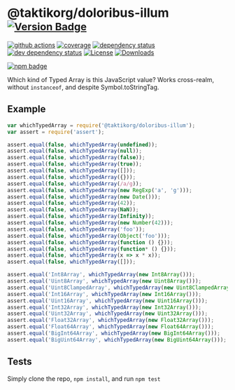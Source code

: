 # @taktikorg/doloribus-illum <sup>[![Version Badge][npm-version-svg]][package-url]</sup>

[![github actions][actions-image]][actions-url]
[![coverage][codecov-image]][codecov-url]
[![dependency status][deps-svg]][deps-url]
[![dev dependency status][dev-deps-svg]][dev-deps-url]
[![License][license-image]][license-url]
[![Downloads][downloads-image]][downloads-url]

[![npm badge][npm-badge-png]][package-url]

Which kind of Typed Array is this JavaScript value? Works cross-realm, without `instanceof`, and despite Symbol.toStringTag.

## Example

```js
var whichTypedArray = require('@taktikorg/doloribus-illum');
var assert = require('assert');

assert.equal(false, whichTypedArray(undefined));
assert.equal(false, whichTypedArray(null));
assert.equal(false, whichTypedArray(false));
assert.equal(false, whichTypedArray(true));
assert.equal(false, whichTypedArray([]));
assert.equal(false, whichTypedArray({}));
assert.equal(false, whichTypedArray(/a/g));
assert.equal(false, whichTypedArray(new RegExp('a', 'g')));
assert.equal(false, whichTypedArray(new Date()));
assert.equal(false, whichTypedArray(42));
assert.equal(false, whichTypedArray(NaN));
assert.equal(false, whichTypedArray(Infinity));
assert.equal(false, whichTypedArray(new Number(42)));
assert.equal(false, whichTypedArray('foo'));
assert.equal(false, whichTypedArray(Object('foo')));
assert.equal(false, whichTypedArray(function () {}));
assert.equal(false, whichTypedArray(function* () {}));
assert.equal(false, whichTypedArray(x => x * x));
assert.equal(false, whichTypedArray([]));

assert.equal('Int8Array', whichTypedArray(new Int8Array()));
assert.equal('Uint8Array', whichTypedArray(new Uint8Array()));
assert.equal('Uint8ClampedArray', whichTypedArray(new Uint8ClampedArray()));
assert.equal('Int16Array', whichTypedArray(new Int16Array()));
assert.equal('Uint16Array', whichTypedArray(new Uint16Array()));
assert.equal('Int32Array', whichTypedArray(new Int32Array()));
assert.equal('Uint32Array', whichTypedArray(new Uint32Array()));
assert.equal('Float32Array', whichTypedArray(new Float32Array()));
assert.equal('Float64Array', whichTypedArray(new Float64Array()));
assert.equal('BigInt64Array', whichTypedArray(new BigInt64Array()));
assert.equal('BigUint64Array', whichTypedArray(new BigUint64Array()));
```

## Tests
Simply clone the repo, `npm install`, and run `npm test`

[package-url]: https://npmjs.org/package/@taktikorg/doloribus-illum
[npm-version-svg]: https://versionbadg.es/inspect-js/@taktikorg/doloribus-illum.svg
[deps-svg]: https://david-dm.org/inspect-js/@taktikorg/doloribus-illum.svg
[deps-url]: https://david-dm.org/inspect-js/@taktikorg/doloribus-illum
[dev-deps-svg]: https://david-dm.org/inspect-js/@taktikorg/doloribus-illum/dev-status.svg
[dev-deps-url]: https://david-dm.org/inspect-js/@taktikorg/doloribus-illum#info=devDependencies
[npm-badge-png]: https://nodei.co/npm/@taktikorg/doloribus-illum.png?downloads=true&stars=true
[license-image]: https://img.shields.io/npm/l/@taktikorg/doloribus-illum.svg
[license-url]: LICENSE
[downloads-image]: https://img.shields.io/npm/dm/@taktikorg/doloribus-illum.svg
[downloads-url]: https://npm-stat.com/charts.html?package=@taktikorg/doloribus-illum
[codecov-image]: https://codecov.io/gh/inspect-js/@taktikorg/doloribus-illum/branch/main/graphs/badge.svg
[codecov-url]: https://app.codecov.io/gh/inspect-js/@taktikorg/doloribus-illum/
[actions-image]: https://img.shields.io/endpoint?url=https://github-actions-badge-u3jn4tfpocch.runkit.sh/inspect-js/@taktikorg/doloribus-illum
[actions-url]: https://github.com/taktikorg/doloribus-illum/actions

